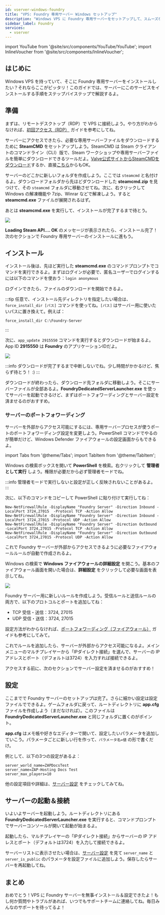 ```yaml
---
id: vserver-windows-foundry
title: "VPS: Foundry 専用サーバー Windows セットアップ"
description: "Windows VPS に Foundry 専用サーバーをセットアップして、スムーズなゲームプレイホスティングを実現 → 今すぐチェック"
sidebar_label: Foundry
services:
  - vserver
---
```


import YouTube from '@site/src/components/YouTube/YouTube';
import InlineVoucher from '@site/src/components/InlineVoucher';

## はじめに

Windows VPS を持っていて、そこに Foundry 専用サーバーをインストールしたい？それならここがピッタリ！このガイドでは、サーバーにこのサービスをインストールする手順をステップバイステップで解説するよ。

<YouTube videoId="bRsZNqKsghA" imageSrc="https://screensaver01.zap-hosting.com/index.php/s/Xm3o2P3oc7QzLtp/preview" title="Windows VPSでFoundry専用サーバーをセットアップする方法！" description="実際に動いているところを見ると理解しやすい？そんなあなたに！動画でわかりやすく解説。急いでる時も、じっくり学びたい時もバッチリ！"/>
<InlineVoucher />

## 準備

まずは、リモートデスクトップ（RDP）で VPS に接続しよう。やり方がわからなければ、[初回アクセス（RDP）](vserver-windows-userdp.md) ガイドを参考にしてね。

サーバーにアクセスできたら、必要な専用サーバーファイルをダウンロードするために **SteamCMD** をセットアップしよう。SteamCMD は Steam クライアントのコマンドライン（CLI）版で、Steam ワークショップや専用サーバーファイルを簡単にダウンロードできるツールだよ。[Valve公式サイトからSteamCMDをダウンロード](https://developer.valvesoftware.com/wiki/SteamCMD)するか、直接[こちら](https://steamcdn-a.akamaihd.net/client/installer/steamcmd.zip)からもOK。

サーバーのどこかに新しいフォルダを作成しよう。ここでは `steamcmd` と名付けるよ。ダウンロードフォルダから先ほどダウンロードした **steamcmd.zip** を見つけて、その `steamcmd` フォルダに移動させてね。次に、右クリックして Windows の解凍機能や 7zip、Winrar などで解凍しよう。すると **steamcmd.exe** ファイルが展開されるはず。

あとは **steamcmd.exe** を実行して、インストールが完了するまで待とう。

![](https://github.com/zaphosting/docs/assets/42719082/ffb8e8a1-26e3-4d16-9baf-938e17ec1613)

**Loading Steam API.... OK** のメッセージが表示されたら、インストール完了！次のセクションで Foundry 専用サーバーのインストールに進もう。

## インストール

インストール後は、先ほど実行した **steamcmd.exe** のコマンドプロンプトでコマンドを実行できるよ。まずはログインが必要で、匿名ユーザーでログインするには以下のコマンドを使おう：`login anonymous`

ログインできたら、ファイルのダウンロードを開始できるよ。

:::tip
任意で、インストール先ディレクトリを指定したい場合は、`force_install_dir [パス]` コマンドを使ってね。`[パス]` はサーバー用に使いたいパスに置き換えて。例えば：
```
force_install_dir C:\Foundry-Server
```
:::

次に、`app_update 2915550` コマンドを実行するとダウンロードが始まるよ。App ID **2915550** は **Foundry** のアプリケーションIDだよ。

![](https://github.com/zaphosting/docs/assets/42719082/b265a784-cf9a-43dc-b100-376f080e18f3)

:::info
ダウンロードが完了するまで中断しないでね。少し時間がかかるけど、焦らず待とう！ :)
:::

ダウンロードが終わったら、ダウンロード先フォルダに移動しよう。そこにサーバーファイルが全部あるよ。**FoundryDedicatedServerLauncher.exe** を使ってサーバーを起動できるけど、まずはポートフォワーディングとサーバー設定を済ませるのがおすすめ。

### サーバーのポートフォワーディング

サーバーを外部からアクセス可能にするには、専用サーバープロセスが使うポートのポートフォワーディング設定を変更しよう。PowerShell コマンドでやるのが簡単だけど、Windows Defender ファイアウォールの設定画面からもできるよ。

import Tabs from '@theme/Tabs';
import TabItem from '@theme/TabItem';

<Tabs>
<TabItem value="powershell" label="PowerShellで設定" default>

Windows の検索ボックスを開いて **PowerShell** を検索。右クリックして **管理者として実行** しよう。権限が必要だから必ず管理者モードでね。

:::info
管理者モードで実行しないと設定が正しく反映されないことがあるよ。
:::

次に、以下のコマンドをコピーして PowerShell に貼り付けて実行してね：
```
New-NetFirewallRule -DisplayName "Foundry Server" -Direction Inbound -LocalPort 3724,27015  -Protocol TCP -Action Allow
New-NetFirewallRule -DisplayName "Foundry Server" -Direction Inbound -LocalPort 3724,27015 -Protocol UDP -Action Allow
New-NetFirewallRule -DisplayName "Foundry Server" -Direction Outbound -LocalPort 3724,27015 -Protocol TCP -Action Allow
New-NetFirewallRule -DisplayName "Foundry Server" -Direction Outbound -LocalPort 3724,27015 -Protocol UDP -Action Allow
```

これで Foundry サーバーが外部からアクセスできるように必要なファイアウォールルールが自動で作成されるよ。

</TabItem>

<TabItem value="windefender" label="Windows Defenderで設定">

Windows の検索で **Windows ファイアウォールの詳細設定** を開こう。基本のファイアウォール画面を開いた場合は、**詳細設定** をクリックして必要な画面を表示してね。

![](https://github.com/zaphosting/docs/assets/42719082/5fb9f943-7e51-4d8f-9df4-2f5ff60857d3)

Foundry サーバー用に新しいルールを作成しよう。受信ルールと送信ルールの両方で、以下のプロトコルとポートを追加してね：
- TCP 受信・送信：3724, 27015
- UDP 受信・送信：3724, 27015

設定方法がわからなければ、[ポートフォワーディング（ファイアウォール）](vserver-windows-port.md) ガイドも参考にしてみて。

</TabItem>
</Tabs>

これでルールを追加したら、サーバーが外部からアクセス可能になるよ。メインメニューのマルチプレイヤーから「IPダイレクト接続」を選んで、サーバーの IP アドレスとポート（デフォルトは3724）を入力すれば接続できるよ。

アクセスする前に、次のセクションでサーバー設定を済ませるのがおすすめ！

## 設定

ここまでで Foundry サーバーのセットアップは完了。さらに細かい設定は設定ファイルでできるよ。ゲームフォルダに戻って、ルートディレクトリに **app.cfg** ファイルを作成しよう（まだなければ）。このファイルは **FoundryDedicatedServerLauncher.exe** と同じフォルダに置くのがポイント。

**app.cfg** はメモ帳や好きなエディターで開いて、設定したいパラメータを追加していこう。パラメータごとに新しい行を作って、`パラメータ名=値` の形で書くだけ。

例として、以下の3つの設定があるよ：
```
server_world_name=ZAPDocsTest
server_name=ZAP-Hosting Docs Test
server_max_players=10
```

他の設定項目や詳細は、[サーバー設定](foundry-configuration.md) をチェックしてみてね。

## サーバーの起動＆接続

いよいよサーバーを起動しよう。ルートディレクトリにある **FoundryDedicatedServerLauncher.exe** を実行すると、コマンドプロンプトでサーバーコンソールが開いて起動が始まるよ。

起動したら、マルチプレイヤーの「IPダイレクト接続」からサーバーの IP アドレスとポート（デフォルトは3724）を入力して接続できるよ。

サーバーリストに表示させたい場合は、[サーバー設定](foundry-configuration.md) を見て `server_name` と `server_is_public` のパラメータを設定ファイルに追加しよう。保存したらサーバーを再起動してね。

## まとめ

おめでとう！VPS に Foundry サーバーを無事インストール＆設定できたよ！もし何か質問やトラブルがあれば、いつでもサポートチームに連絡してね。毎日みんなのサポートを待ってるよ！

<InlineVoucher />